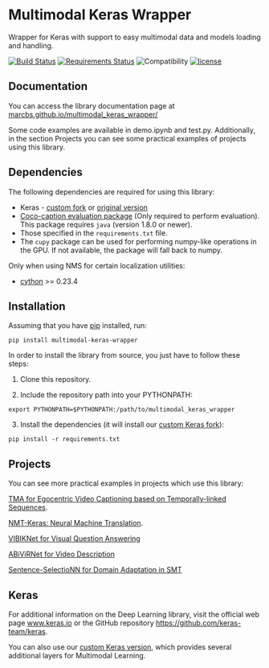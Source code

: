 # Multimodal Keras Wrapper
Wrapper for Keras with support to easy multimodal data and models loading and handling.

[![Build Status](https://travis-ci.org/lvapeab/multimodal_keras_wrapper.svg?branch=master)](https://travis-ci.org/lvapeab/multimodal_keras_wrapper) [![Requirements Status](https://requires.io/github/lvapeab/multimodal_keras_wrapper/requirements.svg?branch=master)](https://requires.io/github/lvapeab/multimodal_keras_wrapper/requirements/?branch=master) ![Compatibility](https://img.shields.io/badge/Python-2.7%2F3.7-blue.svg) [![license](https://img.shields.io/github/license/mashape/apistatus.svg)](https://github.com/lvapeab/multimodal_keras_wrapper/blob/master/LICENSE)

## Documentation

You can access the library documentation page at [marcbs.github.io/multimodal_keras_wrapper/](http://marcbs.github.io/multimodal_keras_wrapper/)

Some code examples are available in demo.ipynb and test.py. Additionally, in the section Projects you can see some practical examples of projects using this library.


## Dependencies

The following dependencies are required for using this library:

 - Keras - [custom fork](https://github.com/MarcBS/keras) or [original version](https://github.com/fchollet/keras)
 - [Coco-caption evaluation package](https://github.com/lvapeab/coco-caption/tree/master/pycocoevalcap/) (Only required to perform evaluation). This package requires `java` (version 1.8.0 or newer).
 - Those specified in the `requirements.txt` file.   
 - The `cupy` package can be used for performing numpy-like operations in the GPU. If not available, the package will fall back to numpy.
 
Only when using NMS for certain localization utilities:
 - [cython](https://pypi.python.org/pypi/Cython/0.25.2) >= 0.23.4


## Installation

Assuming that you have [pip](https://en.wikipedia.org/wiki/Pip_(package_manager)) installed, run:

```
pip install multimodal-keras-wrapper
```

In order to install the library from source, you just have to follow these steps:

1) Clone this repository.

2) Include the repository path into your PYTHONPATH:
```
export PYTHONPATH=$PYTHONPATH:/path/to/multimodal_keras_wrapper
```

3) Install the dependencies (it will install our [custom Keras fork](https://github.com/MarcBS/keras)):
```
pip install -r requirements.txt
```


## Projects

You can see more practical examples in projects which use this library:

[TMA for Egocentric Video Captioning based on Temporally-linked Sequences](https://github.com/MarcBS/TMA).

[NMT-Keras: Neural Machine Translation](https://github.com/lvapeab/nmt-keras).

[VIBIKNet for Visual Question Answering](https://github.com/MarcBS/VIBIKNet)

[ABiViRNet for Video Description](https://github.com/lvapeab/ABiViRNet)

[Sentence-SelectioNN for Domain Adaptation in SMT](https://github.com/lvapeab/sentence-selectioNN)


## Keras

For additional information on the Deep Learning library, visit the official web page www.keras.io or the GitHub repository https://github.com/keras-team/keras.

You can also use our [custom Keras version](https://github.com/MarcBS/keras), which provides several additional layers for Multimodal Learning.
